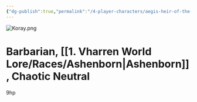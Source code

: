 ```yaml
---
{"dg-publish":true,"permalink":"/4-player-characters/aegis-heir-of-the-ashenborn/"}
---
```


![Koray.png](/img/user/z.%20Assets/Koray.png)

# Barbarian, [[1. Vharren World Lore/Races/Ashenborn\|Ashenborn]], Chaotic Neutral




9hp
